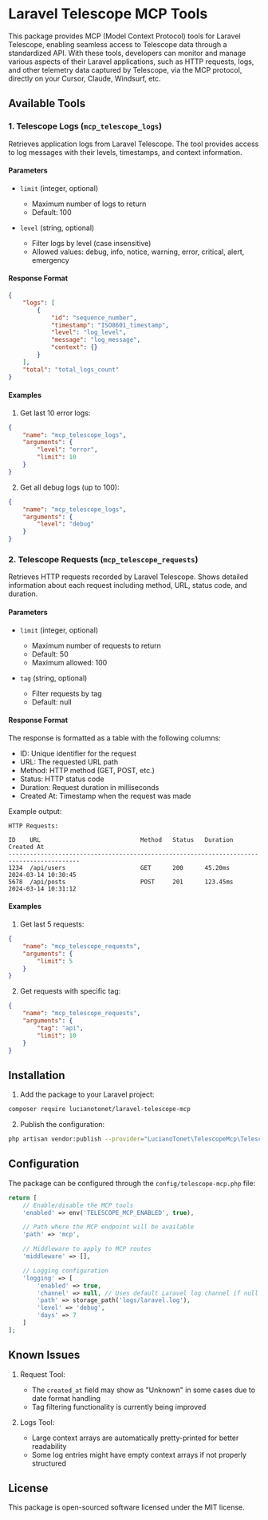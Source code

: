 # Laravel Telescope MCP Tools

This package provides MCP (Model Context Protocol) tools for Laravel Telescope, enabling seamless access to Telescope data through a standardized API. With these tools, developers can monitor and manage various aspects of their Laravel applications, such as HTTP requests, logs, and other telemetry data captured by Telescope, via the MCP protocol, directly on your Cursor, Claude, Windsurf, etc.

## Available Tools

### 1. Telescope Logs (`mcp_telescope_logs`)

Retrieves application logs from Laravel Telescope. The tool provides access to log messages with their levels, timestamps, and context information.

#### Parameters

- `limit` (integer, optional)
  - Maximum number of logs to return
  - Default: 100

- `level` (string, optional)
  - Filter logs by level (case insensitive)
  - Allowed values: debug, info, notice, warning, error, critical, alert, emergency

#### Response Format

```json
{
    "logs": [
        {
            "id": "sequence_number",
            "timestamp": "ISO8601_timestamp",
            "level": "log_level",
            "message": "log_message",
            "context": {}
        }
    ],
    "total": "total_logs_count"
}
```

#### Examples

1. Get last 10 error logs:
```json
{
    "name": "mcp_telescope_logs",
    "arguments": {
        "level": "error",
        "limit": 10
    }
}
```

2. Get all debug logs (up to 100):
```json
{
    "name": "mcp_telescope_logs",
    "arguments": {
        "level": "debug"
    }
}
```

### 2. Telescope Requests (`mcp_telescope_requests`)

Retrieves HTTP requests recorded by Laravel Telescope. Shows detailed information about each request including method, URL, status code, and duration.

#### Parameters

- `limit` (integer, optional)
  - Maximum number of requests to return
  - Default: 50
  - Maximum allowed: 100

- `tag` (string, optional)
  - Filter requests by tag
  - Default: null

#### Response Format

The response is formatted as a table with the following columns:
- ID: Unique identifier for the request
- URL: The requested URL path
- Method: HTTP method (GET, POST, etc.)
- Status: HTTP status code
- Duration: Request duration in milliseconds
- Created At: Timestamp when the request was made

Example output:
```
HTTP Requests:

ID    URL                            Method   Status   Duration   Created At               
------------------------------------------------------------------------------------------
1234  /api/users                     GET      200      45.20ms    2024-03-14 10:30:45
5678  /api/posts                     POST     201      123.45ms   2024-03-14 10:31:12
```

#### Examples

1. Get last 5 requests:
```json
{
    "name": "mcp_telescope_requests",
    "arguments": {
        "limit": 5
    }
}
```

2. Get requests with specific tag:
```json
{
    "name": "mcp_telescope_requests",
    "arguments": {
        "tag": "api",
        "limit": 10
    }
}
```

## Installation

1. Add the package to your Laravel project:
```bash
composer require lucianotonet/laravel-telescope-mcp
```

2. Publish the configuration:
```bash
php artisan vendor:publish --provider="LucianoTonet\TelescopeMcp\TelescopeMcpServiceProvider"
```

## Configuration

The package can be configured through the `config/telescope-mcp.php` file:

```php
return [
    // Enable/disable the MCP tools
    'enabled' => env('TELESCOPE_MCP_ENABLED', true),

    // Path where the MCP endpoint will be available
    'path' => 'mcp',

    // Middleware to apply to MCP routes
    'middleware' => [],

    // Logging configuration
    'logging' => [
        'enabled' => true,
        'channel' => null, // Uses default Laravel log channel if null
        'path' => storage_path('logs/laravel.log'),
        'level' => 'debug',
        'days' => 7
    ]
];
```

## Known Issues

1. Request Tool:
   - The `created_at` field may show as "Unknown" in some cases due to date format handling
   - Tag filtering functionality is currently being improved

2. Logs Tool:
   - Large context arrays are automatically pretty-printed for better readability
   - Some log entries might have empty context arrays if not properly structured

## License

This package is open-sourced software licensed under the MIT license. 